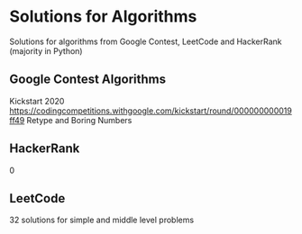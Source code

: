 # Solutions for Algorithms

Solutions for algorithms from Google Contest, LeetCode and HackerRank (majority in Python)

## Google Contest Algorithms

Kickstart 2020
https://codingcompetitions.withgoogle.com/kickstart/round/000000000019ff49
Retype and Boring Numbers

## HackerRank

0

## LeetCode

32 solutions for simple and middle level problems
